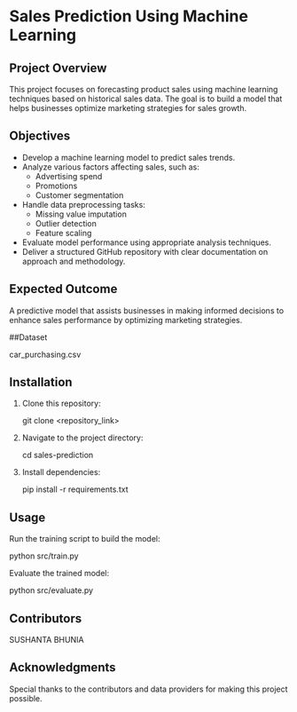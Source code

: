 # Sales Prediction Using Machine Learning

## Project Overview

This project focuses on forecasting product sales using machine learning techniques based on historical sales data. The goal is to build a model that helps businesses optimize marketing strategies for sales growth.

## Objectives

- Develop a machine learning model to predict sales trends.
- Analyze various factors affecting sales, such as:
  - Advertising spend
  - Promotions
  - Customer segmentation
- Handle data preprocessing tasks:
  - Missing value imputation
  - Outlier detection
  - Feature scaling
- Evaluate model performance using appropriate analysis techniques.
- Deliver a structured GitHub repository with clear documentation on approach and methodology.

## Expected Outcome

A predictive model that assists businesses in making informed decisions to enhance sales performance by optimizing marketing strategies.

##Dataset

car_purchasing.csv

## Installation

1. Clone this repository:
   
   git clone <repository_link>
  
2. Navigate to the project directory:
  
   cd sales-prediction
   
4. Install dependencies:
  
   pip install -r requirements.txt
  

## Usage

Run the training script to build the model:


python src/train.py


Evaluate the trained model:


python src/evaluate.py


## Contributors

SUSHANTA BHUNIA


## Acknowledgments

Special thanks to the contributors and data providers for making this project possible.

